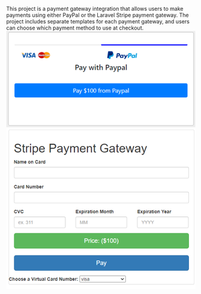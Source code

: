 This project is a payment gateway integration that allows users to make payments using either PayPal or the Laravel Stripe payment gateway. The project includes separate templates for each payment gateway, and users can choose which payment method to use at checkout.                                                                                      
 ![Paypal gatewy](https://github.com/Mohammed-Mahmmud/Payment-aggregator/blob/main/paypal.png)
 ![Stripe payment](https://github.com/Mohammed-Mahmmud/Payment-aggregator/blob/main/stripe.png)
